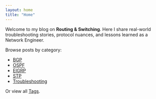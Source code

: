 ```yaml
---
layout: home
title: "Home"
---
```

Welcome to my blog on **Routing & Switching**. Here I share real-world troubleshooting stories, protocol nuances, and lessons learned as a Network Engineer.

Browse posts by category:
- [BGP](/tags/bgp)
- [OSPF](/tags/ospf)
- [EIGRP](/tags/eigrp)
- [STP](/tags/stp)
- [Troubleshooting](/tags/troubleshooting)

Or view all [Tags](/tags).
